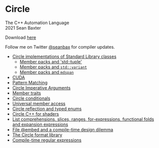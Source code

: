 # Circle
The C++ Automation Language  
2021
Sean Baxter

Download [here](https://www.circle-lang.org/)

Follow me on Twitter [@seanbax](https://www.twitter.com/seanbax) for compiler updates.

* [Circle implementations of Standard Library classes](stdlib#circle-implementations-of-standard-library-classes)  
    * [Member packs and 'std::tuple'](tuple#circle-tuple)  
    * [Member packs and `std::variant`](variant#circle-variant)  
    * [Member packs and `mdspan`](https://github.com/seanbaxter/mdspan/tree/circle#mdspan-circle)  
* [CUDA](cuda/README.md)  
* [Pattern Matching](pattern/README.md)  
* [Circle Imperative Arguments](imperative/README.md)  
* [Member traits](member-traits/README.md)  
* [Circle conditionals](conditional/README.md)  
* [Universal member access](universal/README.md)  
* [Circle reflection and typed enums](reflection/README.md)  
* [Circle C++ for shaders](https://www.github.com/seanbaxter/shaders)  
* [List comprehensions, slices, ranges, for-expressions, functional folds and expansion expressions](comprehension/README.md)  
* [File @embed and a compile-time design dilemma](embed/embed.md)  
* [The Circle format library](fmt/fmt.md)  
* [Compile-time regular expressions](regex/regex.md)  
